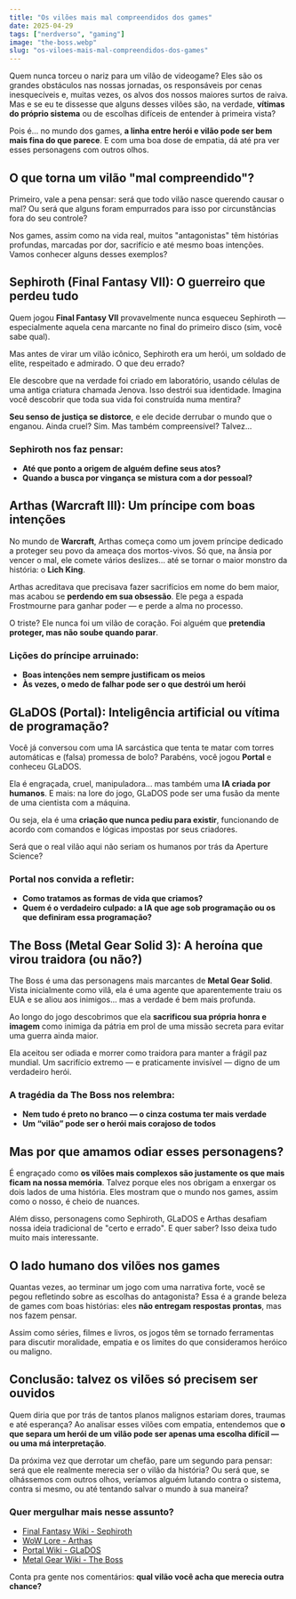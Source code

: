 ```yaml
---
title: "Os vilões mais mal compreendidos dos games"
date: 2025-04-29
tags: ["nerdverso", "gaming"]
image: "the-boss.webp"
slug: "os-viloes-mais-mal-compreendidos-dos-games"
---
```


Quem nunca torceu o nariz para um vilão de videogame? Eles são os grandes obstáculos nas nossas jornadas, os responsáveis por cenas inesquecíveis e, muitas vezes, os alvos dos nossos maiores surtos de raiva. Mas e se eu te dissesse que alguns desses vilões são, na verdade, **vítimas do próprio sistema** ou de escolhas difíceis de entender à primeira vista?

Pois é... no mundo dos games, **a linha entre herói e vilão pode ser bem mais fina do que parece**. E com uma boa dose de empatia, dá até pra ver esses personagens com outros olhos.

## O que torna um vilão "mal compreendido"?

Primeiro, vale a pena pensar: será que todo vilão nasce querendo causar o mal? Ou será que alguns foram empurrados para isso por circunstâncias fora do seu controle?

Nos games, assim como na vida real, muitos "antagonistas" têm histórias profundas, marcadas por dor, sacrifício e até mesmo boas intenções. Vamos conhecer alguns desses exemplos?

## Sephiroth (Final Fantasy VII): O guerreiro que perdeu tudo

Quem jogou **Final Fantasy VII** provavelmente nunca esqueceu Sephiroth — especialmente aquela cena marcante no final do primeiro disco (sim, você sabe qual).

Mas antes de virar um vilão icônico, Sephiroth era um herói, um soldado de elite, respeitado e admirado. O que deu errado?

Ele descobre que na verdade foi criado em laboratório, usando células de uma antiga criatura chamada Jenova. Isso destrói sua identidade. Imagina você descobrir que toda sua vida foi construída numa mentira?

**Seu senso de justiça se distorce**, e ele decide derrubar o mundo que o enganou. Ainda cruel? Sim. Mas também compreensível? Talvez...

### Sephiroth nos faz pensar:

*   **Até que ponto a origem de alguém define seus atos?**
*   **Quando a busca por vingança se mistura com a dor pessoal?**

## Arthas (Warcraft III): Um príncipe com boas intenções

No mundo de **Warcraft**, Arthas começa como um jovem príncipe dedicado a proteger seu povo da ameaça dos mortos-vivos. Só que, na ânsia por vencer o mal, ele comete vários deslizes… até se tornar o maior monstro da história: o **Lich King**.

Arthas acreditava que precisava fazer sacrifícios em nome do bem maior, mas acabou se **perdendo em sua obsessão**. Ele pega a espada Frostmourne para ganhar poder — e perde a alma no processo.

O triste? Ele nunca foi um vilão de coração. Foi alguém que **pretendia proteger, mas não soube quando parar**.

### Lições do príncipe arruinado:

*   **Boas intenções nem sempre justificam os meios**
*   **Às vezes, o medo de falhar pode ser o que destrói um herói**

## GLaDOS (Portal): Inteligência artificial ou vítima de programação?

Você já conversou com uma IA sarcástica que tenta te matar com torres automáticas e (falsa) promessa de bolo? Parabéns, você jogou **Portal** e conheceu GLaDOS.

Ela é engraçada, cruel, manipuladora... mas também uma **IA criada por humanos**. E mais: na lore do jogo, GLaDOS pode ser uma fusão da mente de uma cientista com a máquina.

Ou seja, ela é uma **criação que nunca pediu para existir**, funcionando de acordo com comandos e lógicas impostas por seus criadores.

Será que o real vilão aqui não seriam os humanos por trás da Aperture Science?

### Portal nos convida a refletir:

*   **Como tratamos as formas de vida que criamos?**
*   **Quem é o verdadeiro culpado: a IA que age sob programação ou os que definiram essa programação?**

## The Boss (Metal Gear Solid 3): A heroína que virou traidora (ou não?)

The Boss é uma das personagens mais marcantes de **Metal Gear Solid**. Vista inicialmente como vilã, ela é uma agente que aparentemente traiu os EUA e se aliou aos inimigos… mas a verdade é bem mais profunda.

Ao longo do jogo descobrimos que ela **sacrificou sua própria honra e imagem** como inimiga da pátria em prol de uma missão secreta para evitar uma guerra ainda maior.

Ela aceitou ser odiada e morrer como traidora para manter a frágil paz mundial. Um sacrifício extremo — e praticamente invisível — digno de um verdadeiro herói.

### A tragédia da The Boss nos relembra:

*   **Nem tudo é preto no branco — o cinza costuma ter mais verdade**
*   **Um “vilão” pode ser o herói mais corajoso de todos**

## Mas por que amamos odiar esses personagens?

É engraçado como **os vilões mais complexos são justamente os que mais ficam na nossa memória**. Talvez porque eles nos obrigam a enxergar os dois lados de uma história. Eles mostram que o mundo nos games, assim como o nosso, é cheio de nuances.

Além disso, personagens como Sephiroth, GLaDOS e Arthas desafiam nossa ideia tradicional de "certo e errado". E quer saber? Isso deixa tudo muito mais interessante.

## O lado humano dos vilões nos games

Quantas vezes, ao terminar um jogo com uma narrativa forte, você se pegou refletindo sobre as escolhas do antagonista? Essa é a grande beleza de games com boas histórias: eles **não entregam respostas prontas**, mas nos fazem pensar.

Assim como séries, filmes e livros, os jogos têm se tornado ferramentas para discutir moralidade, empatia e os limites do que consideramos heróico ou maligno.

## Conclusão: talvez os vilões só precisem ser ouvidos

Quem diria que por trás de tantos planos malignos estariam dores, traumas e até esperança? Ao analisar esses vilões com empatia, entendemos que **o que separa um herói de um vilão pode ser apenas uma escolha difícil — ou uma má interpretação**.

Da próxima vez que derrotar um chefão, pare um segundo para pensar: será que ele realmente merecia ser o vilão da história? Ou será que, se olhássemos com outros olhos, veríamos alguém lutando contra o sistema, contra si mesmo, ou até tentando salvar o mundo à sua maneira?

### Quer mergulhar mais nesse assunto?

*   [Final Fantasy Wiki - Sephiroth](https://finalfantasy.fandom.com/wiki/Sephiroth)
*   [WoW Lore - Arthas](https://wowpedia.fandom.com/wiki/Arthas_Menethil)
*   [Portal Wiki - GLaDOS](https://theportalwiki.com/wiki/GLaDOS)
*   [Metal Gear Wiki - The Boss](https://metalgear.fandom.com/wiki/The_Boss)

Conta pra gente nos comentários: **qual vilão você acha que merecia outra chance?**